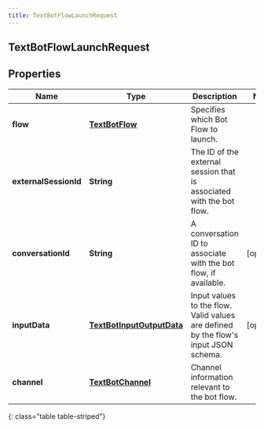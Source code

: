 ```yaml
---
title: TextBotFlowLaunchRequest
---
```

## TextBotFlowLaunchRequest


## Properties

| Name | Type | Description | Notes |
| ------------ | ------------- | ------------- | ------------- |
| **flow** | <!----><!---->[**TextBotFlow**](TextBotFlow.html)<!----> | Specifies which Bot Flow to launch. |  |
| **externalSessionId** | <!----><!---->**String**<!----> | The ID of the external session that is associated with the bot flow. |  |
| **conversationId** | <!----><!---->**String**<!----> | A conversation ID to associate with the bot flow, if available. |  [optional] |
| **inputData** | <!----><!---->[**TextBotInputOutputData**](TextBotInputOutputData.html)<!----> | Input values to the flow. Valid values are defined by the flow&#39;s input JSON schema. |  [optional] |
| **channel** | <!----><!---->[**TextBotChannel**](TextBotChannel.html)<!----> | Channel information relevant to the bot flow. |  |
{: class="table table-striped"}



